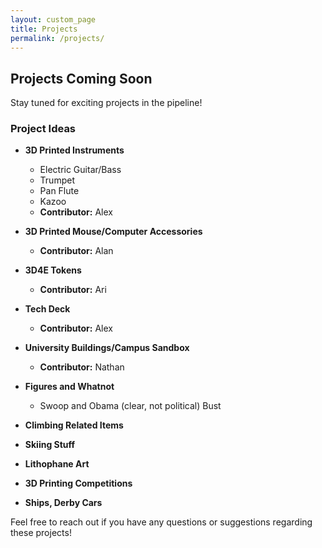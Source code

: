 ```yaml
---
layout: custom_page
title: Projects
permalink: /projects/
---
```


## Projects Coming Soon

Stay tuned for exciting projects in the pipeline!

### Project Ideas

- **3D Printed Instruments**
  - Electric Guitar/Bass
  - Trumpet
  - Pan Flute
  - Kazoo
  - **Contributor:** Alex

- **3D Printed Mouse/Computer Accessories**
  - **Contributor:** Alan

- **3D4E Tokens**
  - **Contributor:** Ari

- **Tech Deck**
  - **Contributor:** Alex

- **University Buildings/Campus Sandbox**
  - **Contributor:** Nathan

- **Figures and Whatnot**
  - Swoop and Obama (clear, not political) Bust

- **Climbing Related Items**
- **Skiing Stuff**
- **Lithophane Art**
- **3D Printing Competitions**
- **Ships, Derby Cars**

Feel free to reach out if you have any questions or suggestions regarding these projects!
